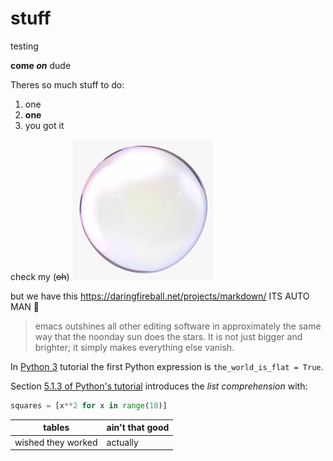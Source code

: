# stuff
testing





__come *on*__ dude

<!-- This is a comment -->
<!-- :tutorial: -->

Theres so much stuff to do:

1. one
2. __one__
3. you got it

check my (~~oh~~) ![Bubbles](images.jpeg)

but we have this
https://daringfireball.net/projects/markdown/ 
ITS AUTO MAN  :purple_heart:

> emacs outshines all other editing software in approximately the same 
> way that the noonday sun does the stars. It is not just bigger and 
> brighter; it simply makes everything else vanish.

In [Python 3](https://docs.python.org/3/tutorial/index.html) tutorial
the first Python expression is `the_world_is_flat = True`. 

Section [5.1.3 of Python's tutorial](https://docs.python.org/3/tutorial/datastructures.html#list-comprehensions)
introduces the _list comprehension_ with:

```python
squares = [x**2 for x in range(10)]
``` 

tables | ain't that good
------------ | -------------
wished they worked | actually
